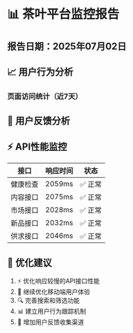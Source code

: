 
# 📊 茶叶平台监控报告
## 报告日期：2025年07月02日

## 📈 用户行为分析

### 页面访问统计（近7天）

## 💬 用户反馈分析

## ⚡ API性能监控
| 接口 | 响应时间 | 状态 |
|------|----------|------|
| 健康检查 | 2059ms | ✅ 正常 |
| 内容接口 | 2075ms | ✅ 正常 |
| 市场接口 | 2028ms | ✅ 正常 |
| 新品接口 | 2032ms | ✅ 正常 |
| 供求接口 | 2046ms | ✅ 正常 |

## 🎯 优化建议
1. ⚡ 优化响应较慢的API接口性能
2. 📱 继续优化移动端用户体验
3. 🔍 完善搜索和筛选功能
4. 📊 建立用户行为跟踪机制
5. 💬 增加用户反馈收集渠道

